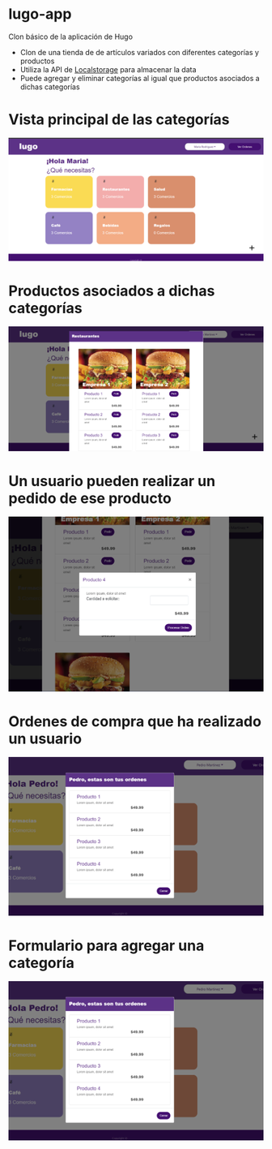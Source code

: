 # lugo-app
Clon básico de la aplicación de Hugo

- Clon de una tienda de de artículos variados con diferentes categorías y productos
- Utiliza la API de [Localstorage](https://developer.mozilla.org/en-US/docs/Web/API/IndexedDB_API) para almacenar la data
- Puede agregar y eliminar categorías al igual que productos asociados a dichas categorías

# Vista principal de las categorías
![](./img/running-app-ss/image-1.png)

# Productos asociados a dichas categorías
![](./img/running-app-ss/image-2.png)

# Un usuario pueden realizar un pedido de ese producto
![](./img/running-app-ss/image-3.png)

# Ordenes de compra que ha realizado un usuario 
![](./img/running-app-ss/image-4.png)


# Formulario para agregar una categoría
![](./img/running-app-ss/image-4.png)